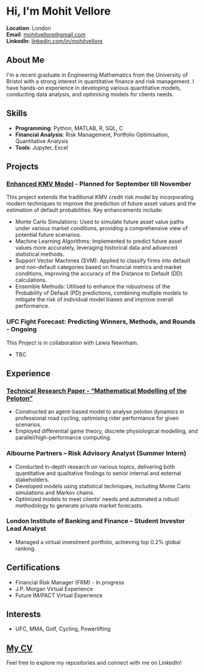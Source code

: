 # Hi, I'm Mohit Vellore

**Location**: London  
**Email**: mohitvellore@gmail.com  
**LinkedIn**: [linkedin.com/in/mohitvellore](https://www.linkedin.com/in/mohitvellore)

## About Me
I'm a recent graduate in Engineering Mathematics from the University of Bristol with a strong interest in quantitative finance and risk management. I have hands-on experience in developing various quantitative models, conducting data analysis, and optimising models for clients needs.

## Skills
- **Programming**: Python, MATLAB, R, SQL, C
- **Financial Analysis**: Risk Management, Portfolio Optimisation, Quantitative Analysis
- **Tools**: Jupyter, Excel

## Projects
### [Enhanced KMV Model](https://github.com/MohitVellore/Enhanced-KMV-model) - Planned for September till November
This project extends the traditional KMV credit risk model by incorporating modern techniques to improve the prediction of future asset values and the estimation of default probabilities. Key enhancements include:
- Monte Carlo Simulations: Used to simulate future asset value paths under various market conditions, providing a comprehensive view of potential future scenarios.
- Machine Learning Algorithms: Implemented to predict future asset values more accurately, leveraging historical data and advanced statistical methods.
- Support Vector Machines (SVM): Applied to classify firms into default and non-default categories based on financial metrics and market conditions, improving the accuracy of the Distance to Default (DD) calculations.
- Ensemble Methods: Utilised to enhance the robustness of the Probability of Default (PD) predictions, combining multiple models to mitigate the risk of individual model biases and improve overall performance.

### UFC Fight Forecast: Predicting Winners, Methods, and Rounds - Ongoing
This Project is in collaboration with Lewis Newnham.
- TBC

## Experience
### [Technical Research Paper - “Mathematical Modelling of the Peloton”](https://github.com/MohitVellore/Technical-Research-Paper-/tree/main)
- Constructed an agent-based model to analyse peloton dynamics in professional road cycling, optimising rider performance for given scenarios.
- Employed differential game theory, discrete physiological modelling, and parallel/high-performance computing.

### Albourne Partners – Risk Advisory Analyst (Summer Intern)
- Conducted in-depth research on various topics, delivering both quantitative and qualitative findings to senior internal and external stakeholders.
- Developed models using statistical techniques, including Monte Carlo simulations and Markov chains.
- Optimized models to meet clients' needs and automated a robust methodology to generate private market forecasts.

### London Institute of Banking and Finance – Student Investor Lead Analyst
- Managed a virtual investment portfolio, achieving top 0.2% global ranking.

## Certifications
- Financial Risk Manager (FRM) - In progress
- J.P. Morgan Virtual Experience
- Future IM/PACT Virtual Experience

## Interests
- UFC, MMA, Golf, Cycling, Powerlifting

## [My CV](https://github.com/MohitVellore/MohitVellore/blob/main/Mohit%20Raj%20Vellore%20CV.pdf)

Feel free to explore my repositories and connect with me on LinkedIn!
